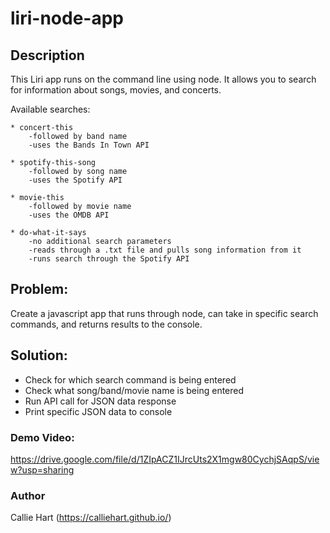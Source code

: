 # liri-node-app

## Description

This Liri app runs on the command line using node. It allows you to search for information about songs, movies, and concerts.

Available searches:

    * concert-this 
        -followed by band name
        -uses the Bands In Town API
        
    * spotify-this-song
        -followed by song name
        -uses the Spotify API
    
    * movie-this
        -followed by movie name
        -uses the OMDB API
        
    * do-what-it-says
        -no additional search parameters
        -reads through a .txt file and pulls song information from it
        -runs search through the Spotify API
        

## Problem:   
Create a javascript app that runs through node, can take in specific search commands, and returns results to the console.

## Solution: 
- Check for which search command is being entered
- Check what song/band/movie name is being entered
- Run API call for JSON data response
- Print specific JSON data to console

### Demo Video:
https://drive.google.com/file/d/1ZIpACZ1IJrcUts2X1mgw80CychjSAqpS/view?usp=sharing

### Author

Callie Hart (https://calliehart.github.io/)



